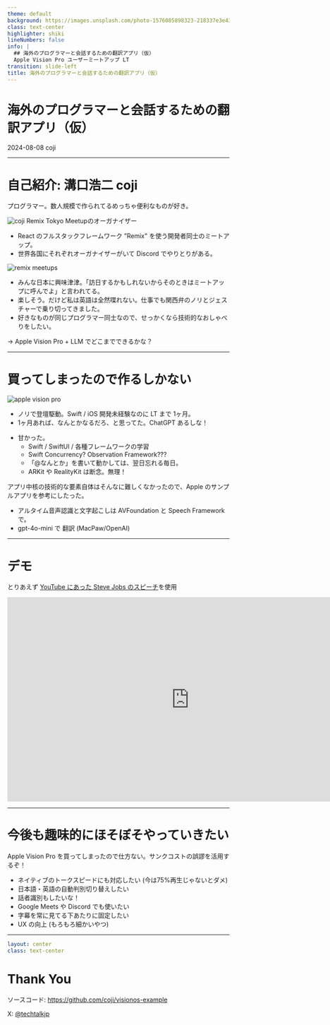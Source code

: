 ```yaml
---
theme: default
background: https://images.unsplash.com/photo-1576085898323-218337e3e43c?q=80&w=1920&auto=format&fit=crop&ixlib=rb-4.0.3&ixid=M3wxMjA3fDB8MHxwaG90by1wYWdlfHx8fGVufDB8fHx8fA%3D%3D
class: text-center
highlighter: shiki
lineNumbers: false
info: |
  ## 海外のプログラマーと会話するための翻訳アプリ（仮）
  Apple Vision Pro ユーザーミートアップ LT
transition: slide-left
title: 海外のプログラマーと会話するための翻訳アプリ（仮）
---
```


# 海外のプログラマーと会話するための翻訳アプリ（仮）

2024-08-08 coji

---

# 自己紹介: 溝口浩二 coji

プログラマー。数人規模で作られてるめっちゃ便利なものが好き。

<img src="/images/coji.jpg" className='rounded-full absolute top-8 right-24 w-16' alt="coji" />

<v-click>
Remix Tokyo Meetupのオーガナイザー
</v-click>

<v-click>

- React のフルスタックフレームワーク ”Remix" を使う開発者同士のミートアップ。
- 世界各国にそれぞれオーガナイザーがいて Discord でやりとりがある。
<img src="/images/remix-meetups.png" alt="remix meetups" className="rounded w-90">

</v-click>

<v-clicks>

- みんな日本に興味津津。「訪日するかもしれないからそのときはミートアップに呼んでよ」と言われてる。
- 楽しそう。だけど私は英語は全然喋れない。仕事でも関西弁のノリとジェスチャーで乗り切ってきました。
- 好きなものが同じプログラマー同士なので、せっかくなら技術的なおしゃべりをしたい。

</v-clicks>

<v-click>
→ Apple Vision Pro + LLM でどこまでできるかな？
</v-click>

---

# 買ってしまったので作るしかない

<img src="/images/apple-vision-pro.jpg" className='rounded-full absolute top-8 right-24 w-64' alt="apple vision pro" />

<v-clicks>

- ノリで登壇駆動。Swift / iOS 開発未経験なのに LT まで 1ヶ月。
- 1ヶ月あれば、なんとかなるだろ、と思ってた。ChatGPT あるしな！

</v-clicks>

<v-click>

- 甘かった。
  - Swift / SwiftUI / 各種フレームワークの学習
  - Swift Concurrency? Observation Framework???
  - 「@なんとか」を書いて動かしては、翌日忘れる毎日。
  - ARKit や RealityKit は断念。無理！

</v-click>

<v-click>

アプリ中核の技術的な要素自体はそんなに難しくなかったので、Apple のサンプルアプリを参考にしたった。

- アルタイム音声認識と文字起こしは AVFoundation と Speech Framework で。
- gpt-4o-mini で 翻訳 (MacPaw/OpenAI)

</v-click>

---

# デモ

とりあえず [YouTube にあった Steve Jobs のスピーチ](https://youtu.be/UF8uR6Z6KLc?si=VVyP3TRLJOmohjJf&t=838)を使用

<iframe width="823" height="463" src="https://www.youtube.com/embed/JIK_UcH7-Bs?si=5twltMuRPY_e-L4d" title="YouTube video player" frameborder="0" allow="accelerometer; autoplay; clipboard-write; encrypted-media; gyroscope; picture-in-picture; web-share" referrerpolicy="strict-origin-when-cross-origin" allowfullscreen></iframe>

---

# 今後も趣味的にほそぼそやっていきたい

Apple Vision Pro を買ってしまったので仕方ない。サンクコストの誤謬を活用するぞ！

- ネイティブのトークスピードにも対応したい (今は75%再生じゃないとダメ)
- 日本語・英語の自動判別切り替えしたい
- 話者識別もしたいな！
- Google Meets や Discord でも使いたい
- 字幕を常に見てる下あたりに固定したい
- UX の向上 (もろもろ細かいやつ)

---

```yaml
layout: center
class: text-center
```

# Thank You

ソースコード: https://github.com/coji/visionos-example

X: [@techtalkjp](https://x.com/techtalkjp)

<!--
ご清聴ありがとうございました。詳細はGitHubをご覧ください。質問やフィードバックをお待ちしています。
-->